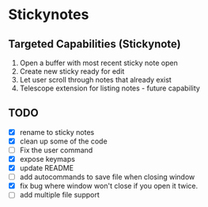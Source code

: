 # Stickynotes

## Targeted Capabilities (Stickynote) 

1. Open a buffer with most recent sticky note open
1. Create new sticky ready for edit
1. Let user scroll through notes that already exist
1. Telescope extension for listing notes - future capability

## TODO
- [X] rename to sticky notes  
- [X] clean up some of the code  
- [ ] Fix the user command  
- [X] expose <plug> keymaps  
- [X] update README  
- [ ] add autocommands to save file when closing window
- [X] fix bug where window won't close if you open it twice.
- [ ] add multiple file support  
